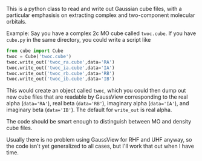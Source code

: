 This is a python class to read and write out Gaussian cube files, 
with a particular emphasisis on extracting complex and two-component molecular 
orbitals.

Example:
Say you have a complex 2c MO cube called `twoc.cube`.
If you have `cube.py` in the same directory, you could write a script like
```python
from cube import Cube
twoc = Cube('twoc.cube')
twoc.write_out('twoc_ra.cube',data='RA')
twoc.write_out('twoc_ia.cube',data='IA')
twoc.write_out('twoc_rb.cube',data='RB')
twoc.write_out('twoc_ib.cube',data='IB')
```

This would create an object called `twoc`, which you could then dump out new
cube files that are readable by GaussView corresponding to the real alpha
(`data='RA'`), real beta (`data='RB'`), imaginary alpha (`data='IA'`), and
imaginary beta (`data='IB'`). The default for `write_out` is real alpha.  

The code should be smart enough to distinguish between MO and density cube
files.

Usually there is no problem using GaussView for RHF and UHF anyway, so the code
isn't yet generalized to all cases, but I'll work that out when I have time. 

 
